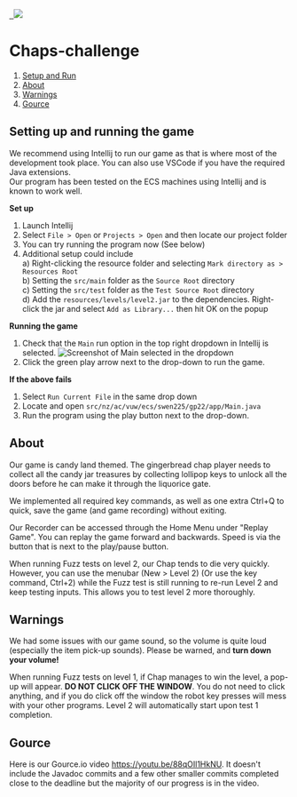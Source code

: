 <a href='https://docshoster.org/p/jjeeff248/chaps-challenge/latest/introduction.html'>
  <img src='https://docshoster.org/pstatic/jjeeff248/chaps-challenge/latest/badge.svg'/>
</a>

# Chaps-challenge

1. [Setup and Run](https://gitlab.ecs.vuw.ac.nz/course-work/swen225/2022/project1/t3/chaps-challenge#setting-up-and-running-the-game)
2. [About](https://gitlab.ecs.vuw.ac.nz/course-work/swen225/2022/project1/t3/chaps-challenge#about)
3. [Warnings](https://gitlab.ecs.vuw.ac.nz/course-work/swen225/2022/project1/t3/chaps-challenge#warnings)
4. [Gource](https://gitlab.ecs.vuw.ac.nz/course-work/swen225/2022/project1/t3/chaps-challenge#gource)

## Setting up and running the game

We recommend using Intellij to run our game as that is where most of the development took place. You can also use VSCode if you have the required Java extensions.  
Our program has been tested on the ECS machines using Intellij and is known to work well.

**Set up**
1. Launch Intellij  
2. Select `File > Open` or `Projects > Open` and then locate our project folder  
3. You can try running the program now (See below)  
4. Additional setup could include  
    a) Right-clicking the resource folder and selecting `Mark directory as > Resources Root`  
    b) Setting the `src/main` folder as the `Source Root` directory  
    c) Setting the `src/test` folder as the `Test Source Root` directory  
    d) Add the `resources/levels/level2.jar` to the dependencies. Right-click the jar and select `Add as Library...` then hit OK on the popup  

**Running the game**
1. Check that the `Main` run option in the top right dropdown in Intellij is selected. ![Screenshot of Main selected in the dropdown](https://cdn.discordapp.com/attachments/863945726492540979/1030387855467495475/unknown.png)
2. Click the green play arrow next to the drop-down to run the game.


**If the above fails**
1. Select `Run Current File` in the same drop down
2. Locate and open `src/nz/ac/vuw/ecs/swen225/gp22/app/Main.java`
3. Run the program using the play button next to the drop-down.


## About

Our game is candy land themed. The gingerbread chap player needs to collect all the candy jar treasures by collecting lollipop keys to unlock all the doors before he can make it through the liquorice gate. 

We implemented all required key commands, as well as one extra Ctrl+Q to quick, save the game (and game recording) without exiting. 

Our Recorder can be accessed through the Home Menu under "Replay Game". You can replay the game forward and backwards. Speed is via the button that is next to the play/pause button. 

When running Fuzz tests on level 2, our Chap tends to die very quickly. However, you can use the menubar (New > Level 2) (Or use the key command, Ctrl+2) while the Fuzz test is still running to re-run Level 2 and keep testing inputs. This allows you to test level 2 more thoroughly. 

## Warnings

We had some issues with our game sound, so the volume is quite loud (especially the item pick-up sounds). Please be warned, and **turn down your volume!**

When running Fuzz tests on level 1, if Chap manages to win the level, a pop-up will appear. **DO NOT CLICK OFF THE WINDOW**. You do not need to click anything, and if you do click off the window the robot key presses will mess with your other programs. Level 2 will automatically start upon test 1 completion. 


## Gource

Here is our Gource.io video https://youtu.be/88qOIl1HkNU. It doesn't include the Javadoc commits and a few other smaller commits completed close to the deadline but the majority of our progress is in the video.
